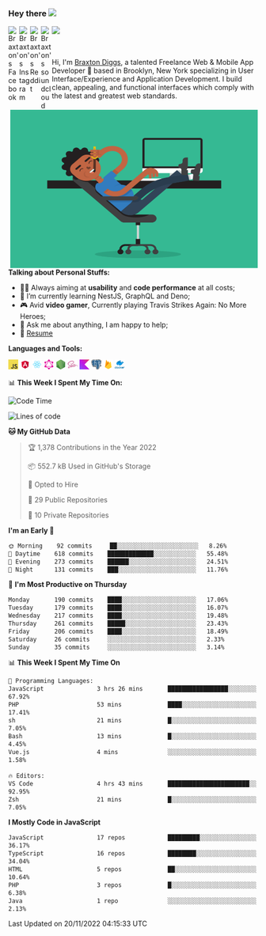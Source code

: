 ### Hey there <img src="https://media.giphy.com/media/hvRJCLFzcasrR4ia7z/giphy.gif" width="25">
<a href="https://www.facebook.com/BiggDiggz">
  <img align="left" alt="Braxton's Facebook" width="22px" src="https://cdn.jsdelivr.net/npm/simple-icons@v3/icons/facebook.svg" />
</a>
<a href="http://instagram.com/biggdiggz">
  <img align="left" alt="Braxton's Instagram" width="22px" src="https://cdn.jsdelivr.net/npm/simple-icons@v3/icons/instagram.svg" />
</a>
<a href="https://reddit.com/user/BiggDiggz/">
  <img align="left" alt="Braxton's Reddit" width="22px" src="https://cdn.jsdelivr.net/npm/simple-icons@v3/icons/reddit.svg" />
</a>
<a href="https://soundcloud.com/braxton-diggs">
  <img align="left" alt="Braxton's soundcloud" width="22px" src="https://cdn.jsdelivr.net/npm/simple-icons@v3/icons/soundcloud.svg" />
</a>

![](https://visitor-badge.glitch.me/badge?page_id=braxtondiggs.braxtondiggs)

<br />

Hi, I'm [Braxton Diggs](https://braxtondiggs.com/), a talented Freelance Web & Mobile App Developer 🚀 based in Brooklyn, New York specializing in User Interface/Experience and Application Development. I build clean, appealing, and functional interfaces which comply with the latest and greatest web standards.

  <img align="right" alt="GIF" src="https://github.com/braxtondiggs/braxtondiggs/blob/master/coder.gif?raw=true" width="500" height="320" />
  
**Talking about Personal Stuffs:**

- 🧑‍💻 Always aiming at **usability** and **code performance** at all costs;
- 🌱 I’m currently learning NestJS, GraphQL and Deno;
- 🎮 Avid **video gamer**, Currently playing Travis Strikes Again: No More Heroes;
- 💬 Ask me about anything, I am happy to help;
- 📝 [Resume](https://braxtondiggs.com/assets/resume/braxton-diggs.pdf)

**Languages and Tools:**  

<code><img height="20" src="https://raw.githubusercontent.com/github/explore/80688e429a7d4ef2fca1e82350fe8e3517d3494d/topics/javascript/javascript.png"></code>
<code><img height="20" src="https://raw.githubusercontent.com/github/explore/80688e429a7d4ef2fca1e82350fe8e3517d3494d/topics/angular/angular.png"></code>
<code><img height="20" src="https://raw.githubusercontent.com/github/explore/80688e429a7d4ef2fca1e82350fe8e3517d3494d/topics/react/react.png"></code>
<code><img height="20" src="https://raw.githubusercontent.com/github/explore/5c058a388828bb5fde0bcafd4bc867b5bb3f26f3/topics/graphql/graphql.png"></code>
<code><img height="20" src="https://raw.githubusercontent.com/github/explore/80688e429a7d4ef2fca1e82350fe8e3517d3494d/topics/nodejs/nodejs.png"></code>
<code><img height="20" src="https://raw.githubusercontent.com/github/explore/80688e429a7d4ef2fca1e82350fe8e3517d3494d/topics/sass/sass.png"></code>
<code><img height="20" src="https://raw.githubusercontent.com/github/explore/80688e429a7d4ef2fca1e82350fe8e3517d3494d/topics/kotlin/kotlin.png"></code>
<code><img height="20" src="https://raw.githubusercontent.com/github/explore/80688e429a7d4ef2fca1e82350fe8e3517d3494d/topics/postgresql/postgresql.png"></code>
<code><img height="20" src="https://raw.githubusercontent.com/github/explore/80688e429a7d4ef2fca1e82350fe8e3517d3494d/topics/firebase/firebase.png"></code>
<code><img height="20" src="https://raw.githubusercontent.com/github/explore/80688e429a7d4ef2fca1e82350fe8e3517d3494d/topics/docker/docker.png"></code>

📊 **This Week I Spent My Time On:**
<!--START_SECTION:waka-->
![Code Time](http://img.shields.io/badge/Code%20Time-5%2C001%20hrs%2051%20mins-blue)

![Lines of code](https://img.shields.io/badge/From%20Hello%20World%20I%27ve%20Written-1%20Million%20lines%20of%20code-blue)

**🐱 My GitHub Data** 

> 🏆 1,378 Contributions in the Year 2022
 > 
> 📦 552.7 kB Used in GitHub's Storage 
 > 
> 💼 Opted to Hire
 > 
> 📜 29 Public Repositories 
 > 
> 🔑 10 Private Repositories  
 > 
**I'm an Early 🐤** 

```text
🌞 Morning    92 commits     ██░░░░░░░░░░░░░░░░░░░░░░░   8.26% 
🌆 Daytime    618 commits    █████████████░░░░░░░░░░░░   55.48% 
🌃 Evening    273 commits    ██████░░░░░░░░░░░░░░░░░░░   24.51% 
🌙 Night      131 commits    ███░░░░░░░░░░░░░░░░░░░░░░   11.76%

```
📅 **I'm Most Productive on Thursday** 

```text
Monday       190 commits    ████░░░░░░░░░░░░░░░░░░░░░   17.06% 
Tuesday      179 commits    ████░░░░░░░░░░░░░░░░░░░░░   16.07% 
Wednesday    217 commits    ████░░░░░░░░░░░░░░░░░░░░░   19.48% 
Thursday     261 commits    █████░░░░░░░░░░░░░░░░░░░░   23.43% 
Friday       206 commits    ████░░░░░░░░░░░░░░░░░░░░░   18.49% 
Saturday     26 commits     ░░░░░░░░░░░░░░░░░░░░░░░░░   2.33% 
Sunday       35 commits     ░░░░░░░░░░░░░░░░░░░░░░░░░   3.14%

```


📊 **This Week I Spent My Time On** 

```text
💬 Programming Languages: 
JavaScript               3 hrs 26 mins       █████████████████░░░░░░░░   67.92% 
PHP                      53 mins             ████░░░░░░░░░░░░░░░░░░░░░   17.41% 
sh                       21 mins             █░░░░░░░░░░░░░░░░░░░░░░░░   7.05% 
Bash                     13 mins             █░░░░░░░░░░░░░░░░░░░░░░░░   4.45% 
Vue.js                   4 mins              ░░░░░░░░░░░░░░░░░░░░░░░░░   1.58%

🔥 Editors: 
VS Code                  4 hrs 43 mins       ███████████████████████░░   92.95% 
Zsh                      21 mins             █░░░░░░░░░░░░░░░░░░░░░░░░   7.05%

```

**I Mostly Code in JavaScript** 

```text
JavaScript               17 repos            █████████░░░░░░░░░░░░░░░░   36.17% 
TypeScript               16 repos            ████████░░░░░░░░░░░░░░░░░   34.04% 
HTML                     5 repos             ██░░░░░░░░░░░░░░░░░░░░░░░   10.64% 
PHP                      3 repos             █░░░░░░░░░░░░░░░░░░░░░░░░   6.38% 
Java                     1 repo              ░░░░░░░░░░░░░░░░░░░░░░░░░   2.13%

```



 Last Updated on 20/11/2022 04:15:33 UTC
<!--END_SECTION:waka-->
